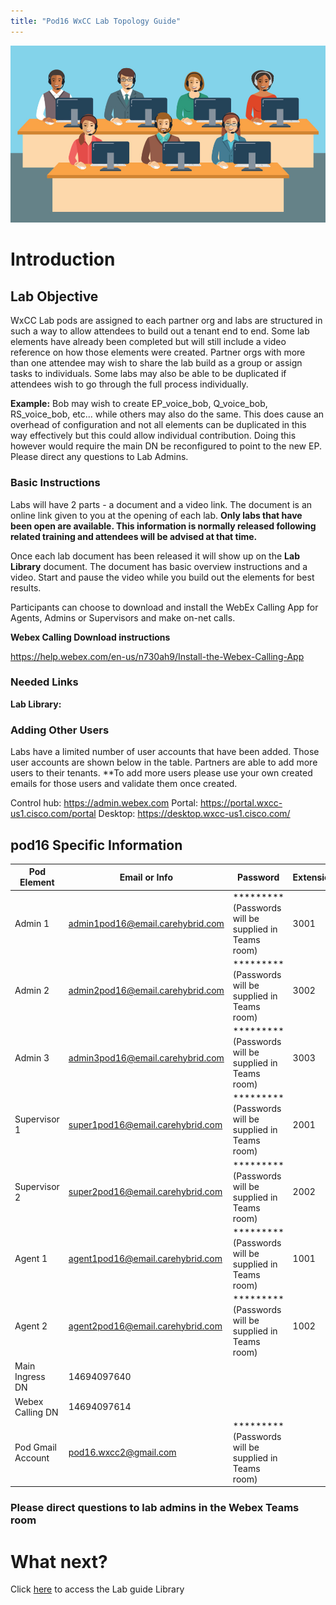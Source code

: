 ```yaml
---
title: "Pod16 WxCC Lab Topology Guide"
---
```

![description](images/webexcclab.jpg)



# Introduction

## Lab Objective

WxCC Lab pods are assigned to each partner org and labs are structured in such a way to allow attendees to build out a tenant end to end.  Some lab elements have already been completed but will still include a video reference on how those elements were created.  Partner orgs with more than one attendee may wish to share the lab build as a group or assign tasks to individuals.  Some labs may also be able to be duplicated if attendees wish to go through the full process individually.

**Example:**
Bob may wish to create EP_voice_bob, Q_voice_bob, RS_voice_bob, etc... while others may also do the same.  This does cause an overhead of configuration and not all elements can be duplicated in this way effectively but this could allow individual contribution.  Doing this however would require the main DN be reconfigured to point to the new EP. Please direct any questions to Lab Admins.

### Basic Instructions

Labs will have 2 parts - a document and a video link.  The document is an online link given to you at the opening of each lab.  **Only labs that have been open are available.  This information is normally released following related training and attendees will be advised at that time.**

Once each lab document has been released it will show up on the **Lab Library** document.  The document has basic overview instructions and a video.  Start and pause the video while you build out the elements for best results.

Participants can choose to download and install the WebEx Calling App for Agents, Admins or Supervisors and make on-net calls.

**Webex Calling Download instructions**

https://help.webex.com/en-us/n730ah9/Install-the-Webex-Calling-App

### Needed Links 
**Lab Library:**  

### Adding Other Users
Labs have a limited number of user accounts that have been added.  Those user accounts are shown below in the table.  Partners are able to add more users to their tenants.
**To add more users please use your own created emails for those users and validate them once created.
 

Control hub: https://admin.webex.com
Portal: https://portal.wxcc-us1.cisco.com/portal
Desktop: https://desktop.wxcc-us1.cisco.com/

## pod16 Specific Information

| Pod Element        | Email or Info                   | Password  | Extension |
|--------------------|---------------------------------|-----------|-----------|
| Admin 1            | admin1pod16@email.carehybrid.com | ********* (Passwords will be supplied in Teams room) | 3001      |
| Admin 2            | admin2pod16@email.carehybrid.com | ********* (Passwords will be supplied in Teams room) | 3002      |
| Admin 3            | admin3pod16@email.carehybrid.com | ********* (Passwords will be supplied in Teams room) | 3003      |
| Supervisor 1       | super1pod16@email.carehybrid.com | ********* (Passwords will be supplied in Teams room) | 2001      |
| Supervisor 2       | super2pod16@email.carehybrid.com | ********* (Passwords will be supplied in Teams room) | 2002      |
| Agent 1            | agent1pod16@email.carehybrid.com | ********* (Passwords will be supplied in Teams room) | 1001      |
| Agent 2            | agent2pod16@email.carehybrid.com | ********* (Passwords will be supplied in Teams room) | 1002      |
| Main Ingress DN | 14694097640                    |           |           |
| Webex Calling DN | 14694097614                    |           |           |
| Pod Gmail Account  | pod16.wxcc2@gmail.com            | ********* (Passwords will be supplied in Teams room) |           |

### Please direct questions to lab admins in the Webex Teams room

# What next?
Click [here](LabLibrary) to access the Lab guide Library